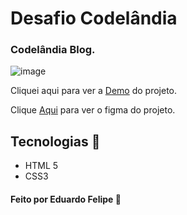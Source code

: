 # Desafio Codelândia 

### Codelândia Blog. 

![image](https://user-images.githubusercontent.com/96672015/174526412-6aead279-cc65-4ed3-a745-ba8c1e60883a.png)


Cliquei aqui para ver a [Demo](https://eduardof3lipe.github.io/Desafio-01-codelandia/) do projeto.


Clique [Aqui](https://www.figma.com/file/Yb9IBH56g7T1hdIyZ3BMNO/Desafios---Codel%C3%A2ndia?node-id=0%3A1) para ver o figma do projeto.

## Tecnologias 🚀

* HTML 5
* CSS3



#### Feito por Eduardo Felipe 👏
